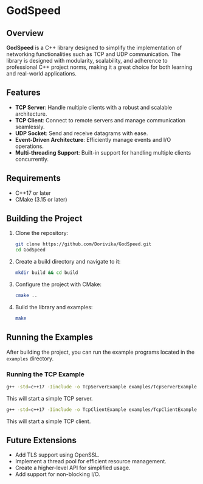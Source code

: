 # GodSpeed

## Overview
**GodSpeed** is a C++ library designed to simplify the implementation of networking functionalities such as TCP and UDP communication. The library is designed with modularity, scalability, and adherence to professional C++ project norms, making it a great choice for both learning and real-world applications.

## Features
- **TCP Server**: Handle multiple clients with a robust and scalable architecture.
- **TCP Client**: Connect to remote servers and manage communication seamlessly.
- **UDP Socket**: Send and receive datagrams with ease.
- **Event-Driven Architecture**: Efficiently manage events and I/O operations.
- **Multi-threading Support**: Built-in support for handling multiple clients concurrently.

## Requirements
- C++17 or later
- CMake (3.15 or later)

## Building the Project
1. Clone the repository:
   ```bash
   git clone https://github.com/Dorivika/GodSpeed.git
   cd GodSpeed
   ```
2. Create a build directory and navigate to it:
   ```bash
   mkdir build && cd build
   ```
3. Configure the project with CMake:
   ```bash
   cmake ..
   ```
4. Build the library and examples:
   ```bash
   make
   ```

## Running the Examples
After building the project, you can run the example programs located in the `examples` directory.

### Running the TCP Example
```bash
g++ -std=c++17 -Iinclude -o TcpServerExample examples/TcpServerExample.cpp src/TcpServer.cpp src/NetworkUtils.cpp -lws2_32 -lpthread
```
This will start a simple TCP server.

```bash
g++ -std=c++17 -Iinclude -o TcpClientExample examples/TcpClientExample.cpp src/TcpClient.cpp src/NetworkUtils.cpp -lws2_32 -lpthread
```
This will start a simple TCP client.


## Future Extensions
- Add TLS support using OpenSSL.
- Implement a thread pool for efficient resource management.
- Create a higher-level API for simplified usage.
- Add support for non-blocking I/O.
